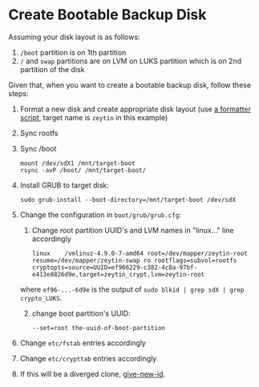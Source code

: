 # Create Bootable Backup Disk 

Assuming your disk layout is as follows: 

1. `/boot` partition is on 1th partition 
2. `/` and `swap` partitions are on LVM on LUKS partition which is on 2nd partition of the disk 

Given that, when you want to create a bootable backup disk, follow these steps:

1. Format a new disk and create appropriate disk layout (use [a formatter script](https://github.com/ceremcem/erik-sync/blob/a3c9af2bab28409ae4a42bcacf13dbcf699d98fc/format-new-erik.sh), target name is `zeytin` in this example)
2. Sync rootfs 
3. Sync /boot

       mount /dev/sdX1 /mnt/target-boot
       rsync -avP /boot/ /mnt/target-boot/

4. Install GRUB to target disk:

       sudo grub-install --boot-directory=/mnt/target-boot /dev/sdX    

5. Change the configuration in `boot/grub/grub.cfg`: 
    1. Change root partition UUID's and LVM names in "linux..." line accordingly

           linux	/vmlinuz-4.9.0-7-amd64 root=/dev/mapper/zeytin-root resume=/dev/mapper/zeytin-swap ro rootflags=subvol=rootfs cryptopts=source=UUID=ef966229-c382-4c8a-97bf-e413e8826d9e,target=zeytin_crypt,lvm=zeytin-root 

      where `ef96-...-6d9e` is the output of `sudo blkid | grep sdX | grep crypto_LUKS`.
      

    2. change boot partition's UUID:

           --set=root the-uuid-of-boot-partition

6. Change `etc/fstab` entries accordingly
7. Change `etc/crypttab` entries accordingly
8. If this will be a diverged clone, [give-new-id](https://github.com/aktos-io/dcs-tools/blob/master/give-new-id).
